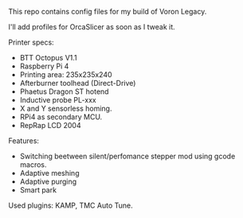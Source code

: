 This repo contains config files for my build of Voron Legacy.

I'll add profiles for OrcaSlicer as soon as I tweak it.

Printer specs:

- BTT Octopus V1.1
- Raspberry Pi 4
- Printing area: 235x235x240
- Afterburner toolhead (Direct-Drive)
- Phaetus Dragon ST hotend
- Inductive probe PL-xxx
- X and Y sensorless homing.
- RPi4 as secondary MCU.
- RepRap LCD 2004

Features: 

- Switching beetween silent/perfomance stepper mod using gcode macros.
- Adaptive meshing
- Adaptive purging
- Smart park 
  
Used plugins: KAMP, TMC Auto Tune.

  
